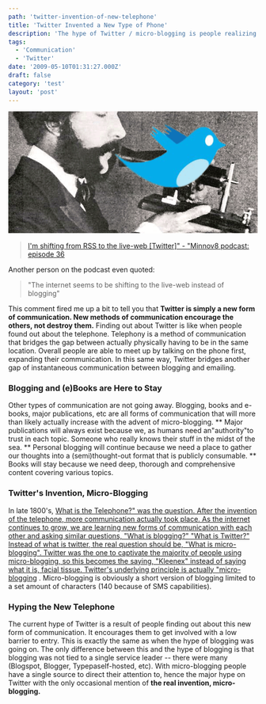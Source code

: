 ```yaml
---
path: 'twitter-invention-of-new-telephone'
title: 'Twitter Invented a New Type of Phone'
description: 'The hype of Twitter / micro-blogging is people realizing a new form of communication.'
tags:
  - 'Communication'
  - 'Twitter'
date: '2009-05-10T01:31:27.000Z'
draft: false
category: 'test'
layout: 'post'
---
```


![](twitter-invention.png)

> [I'm shifting from RSS to the live-web [Twitter]" - "Minnov8 podcast: episode 36](http://minnov8.com/2009/05/09/m8-gang-podcast-episode-36/)

Another person on the podcast even quoted:

> "The internet seems to be shifting to the live-web instead of blogging"

This comment fired me up a bit to tell you that **Twitter is simply a new form of communication. New methods of communication encourage the others, not destroy them.** Finding out about Twitter is like when people found out about the telephone. Telephony is a method of communication that bridges the gap between actually physically having to be in the same location. Overall people are able to meet up by talking on the phone first, expanding their communication. In this same way, Twitter bridges another gap of instantaneous communication between blogging and emailing.

### Blogging and (e)Books are Here to Stay

Other types of communication are not going away. Blogging, books and e-books, major publications, etc are all forms of communication that will more than likely actually increase with the advent of micro-blogging. ** Major publications will always exist because we, as humans need an"authority"to trust in each topic. Someone who really knows their stuff in the midst of the sea. ** Personal blogging will continue because we need a place to gather our thoughts into a (semi)thought-out format that is publicly consumable. \*\* Books will stay because we need deep, thorough and comprehensive content covering various topics.

### Twitter's Invention, Micro-Blogging

In late 1800's, [What is the Telephone?" was the question. After the invention of the telephone, more communication actually took place. As the internet continues to grow, we are learning new forms of communication with each other and asking similar questions, "What is blogging?" "What is Twitter?" Instead of what is twitter, the real question should be, "What is micro-blogging". Twitter was the one to captivate the majority of people using micro-blogging, so this becomes the saying, "Kleenex" instead of saying what it is, facial tissue. Twitter's underlying principle is actually "micro-blogging](http://en.wikipedia.org/wiki/Micro-blogging) . Micro-blogging is obviously a short version of blogging limited to a set amount of characters (140 because of SMS capabilities).

### Hyping the New Telephone

The current hype of Twitter is a result of people finding out about this new form of communication. It encourages them to get involved with a low barrier to entry. This is exactly the same as when the hype of blogging was going on. The only difference between this and the hype of blogging is that blogging was not tied to a single service leader -- there were many (Blogspot, Blogger, Typepaself-hosted, etc). With micro-blogging people have a single source to direct their attention to, hence the major hype on Twitter with the only occasional mention of **the real invention, micro-blogging.**
